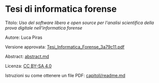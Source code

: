 # Tesi di informatica forense

Titolo: *Uso del software libero e open source per l'analisi scientifica della prova digitale nell'informatica forense*

Autore: Luca Piras

Versione approvata: [Tesi_Informatica_Forense_3a79c11.pdf](https://github.com/lucapiras5/tesi-informatica-forense/releases/download/approvata-2024.04.06/Tesi_Informatica_Forense_3a79c11.pdf)

Abstract: [abstract.md](abstract.md)

Licenza: [CC BY-SA 4.0](LICENSE)

Istruzioni su come ottenere un file PDF: [capitoli/readme.md](capitoli/readme.md)
